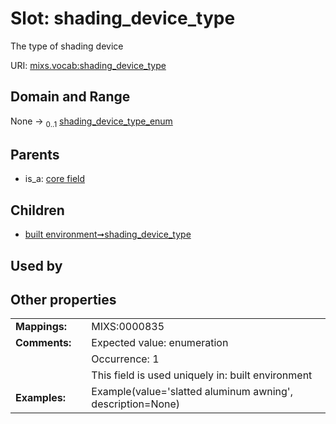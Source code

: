 
# Slot: shading_device_type


The type of shading device

URI: [mixs.vocab:shading_device_type](https://w3id.org/mixs/vocab/shading_device_type)


## Domain and Range

None &#8594;  <sub>0..1</sub> [shading_device_type_enum](shading_device_type_enum.md)

## Parents

 *  is_a: [core field](core_field.md)

## Children

 *  [built environment➞shading_device_type](built_environment_shading_device_type.md)

## Used by


## Other properties

|  |  |  |
| --- | --- | --- |
| **Mappings:** | | MIXS:0000835 |
| **Comments:** | | Expected value: enumeration |
|  | | Occurrence: 1 |
|  | | This field is used uniquely in: built environment |
| **Examples:** | | Example(value='slatted aluminum awning', description=None) |

